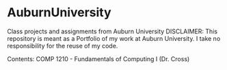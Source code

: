 # AuburnUniversity
Class projects and assignments from Auburn University
DISCLAIMER: This repository is meant as a Portfolio of my work at Auburn University. I take no responsibility for the reuse of my code.

Contents:
COMP 1210 - Fundamentals of Computing I (Dr. Cross)
